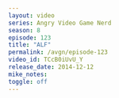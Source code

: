 ```yaml
---
layout: video
series: Angry Video Game Nerd
season: 8
episode: 123
title: "ALF"
permalink: /avgn/episode-123
video_id: TCcB0iUvU_Y
release_date: 2014-12-12
mike_notes:
toggle: off
---
```

